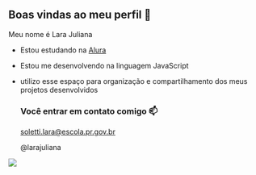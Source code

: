 ## Boas vindas ao meu perfil 💙

Meu nome é Lara Juliana

- Estou estudando na [Alura](https://ww.alura.com.br)
- Estou me desenvolvendo na linguagem JavaScript
- utilizo esse espaço para organização e compartilhamento dos meus projetos desenvolvidos

  ### Você entrar em contato comigo 📫

  soletti.lara@escola.pr.gov.br

  @larajuliana

![]( https://media1.tenor.com/m/LXpEnPxrh8EAAAAC/smirking-moana.gif)
  
